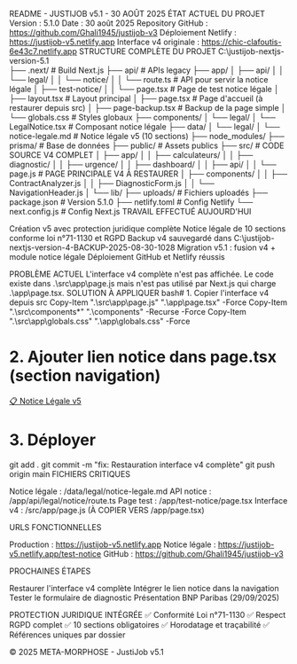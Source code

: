 
README - JUSTIJOB v5.1 - 30 AOÛT 2025
ÉTAT ACTUEL DU PROJET
Version : 5.1.0
Date : 30 août 2025
Repository GitHub : https://github.com/Ghali1945/justijob-v3
Déploiement Netlify : https://justijob-v5.netlify.app
Interface v4 originale : https://chic-clafoutis-6e43c7.netlify.app
STRUCTURE COMPLÈTE DU PROJET
C:\justijob-nextjs-version-5.1\
├── .next/                    # Build Next.js
├── api/                      # APIs legacy
├── app/
│   ├── api/
│   │   └── legal/
│   │       └── notice/
│   │           └── route.ts  # API pour servir la notice légale
│   ├── test-notice/
│   │   └── page.tsx          # Page de test notice légale
│   ├── layout.tsx            # Layout principal
│   ├── page.tsx              # Page d'accueil (à restaurer depuis src)
│   ├── page-backup.tsx       # Backup de la page simple
│   └── globals.css           # Styles globaux
├── components/
│   └── legal/
│       └── LegalNotice.tsx   # Composant notice légale
├── data/
│   └── legal/
│       └── notice-legale.md  # Notice légale v5 (10 sections)
├── node_modules/
├── prisma/                   # Base de données
├── public/                   # Assets publics
├── src/                      # CODE SOURCE V4 COMPLET
│   ├── app/
│   │   ├── calculateurs/
│   │   ├── diagnostic/
│   │   ├── urgence/
│   │   ├── dashboard/
│   │   ├── api/
│   │   └── page.js          # PAGE PRINCIPALE V4 À RESTAURER
│   ├── components/
│   │   ├── ContractAnalyzer.js
│   │   ├── DiagnosticForm.js
│   │   └── NavigationHeader.js
│   └── lib/
├── uploads/                  # Fichiers uploadés
├── package.json              # Version 5.1.0
├── netlify.toml             # Config Netlify
└── next.config.js           # Config Next.js
TRAVAIL EFFECTUÉ AUJOURD'HUI

Création v5 avec protection juridique complète
Notice légale de 10 sections conforme loi n°71-1130 et RGPD
Backup v4 sauvegardé dans C:\justijob-nextjs-version-4-BACKUP-2025-08-30-1028
Migration v5.1 : fusion v4 + module notice légale
Déploiement GitHub et Netlify réussis

PROBLÈME ACTUEL
L'interface v4 complète n'est pas affichée. Le code existe dans .\src\app\page.js mais n'est pas utilisé par Next.js qui charge .\app\page.tsx.
SOLUTION À APPLIQUER
bash# 1. Copier l'interface v4 depuis src
Copy-Item ".\src\app\page.js" ".\app\page.tsx" -Force
Copy-Item ".\src\components\*" ".\components\" -Recurse -Force
Copy-Item ".\src\app\globals.css" ".\app\globals.css" -Force

# 2. Ajouter lien notice dans page.tsx (section navigation)
<a href="/test-notice">📋 Notice Légale v5</a>

# 3. Déployer
git add .
git commit -m "fix: Restauration interface v4 complète"
git push origin main
FICHIERS CRITIQUES

Notice légale : /data/legal/notice-legale.md
API notice : /app/api/legal/notice/route.ts
Page test : /app/test-notice/page.tsx
Interface v4 : /src/app/page.js (À COPIER VERS /app/page.tsx)

URLS FONCTIONNELLES

Production : https://justijob-v5.netlify.app
Notice légale : https://justijob-v5.netlify.app/test-notice
GitHub : https://github.com/Ghali1945/justijob-v3

PROCHAINES ÉTAPES

Restaurer l'interface v4 complète
Intégrer le lien notice dans la navigation
Tester le formulaire de diagnostic
Présentation BNP Paribas (29/09/2025)

PROTECTION JURIDIQUE INTÉGRÉE
✅ Conformité Loi n°71-1130
✅ Respect RGPD complet
✅ 10 sections obligatoires
✅ Horodatage et traçabilité
✅ Références uniques par dossier

© 2025 META-MORPHOSE - JustiJob v5.1